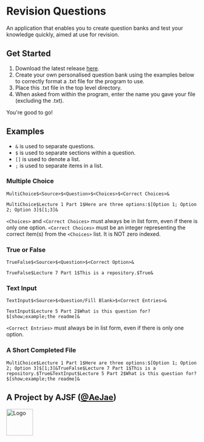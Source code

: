 # Revision Questions
An application that enables you to create question banks and test your knowledge quickly, aimed at use for revision.

## Get Started
1. Download the latest release [here](https://github.com/AeJae/Revision-Questions/releases).
2. Create your own personalised question bank using the examples below to correctly format a .txt file for the program to use.
3. Place this .txt file in the top level directory.
4. When asked from within the program, enter the name you gave your file (excluding the .txt).

You're good to go!

## Examples
- `&` is used to separate questions.
- `$` is used to separate sections within a question.
- `[]` is used to denote a list.
- `;` is used to separate items in a list.

### Multiple Choice
`MultiChoice$<Source>$<Question>$<Choices>$<Correct Choices>&`
```plaintext
MultiChoice$Lecture 1 Part 1$Here are three options:$[Option 1; Option 2; Option 3]$[1;3]&
```
`<Choices>` and `<Correct Choices>` must always be in list form, even if there is only one option. `<Correct Choices>` must be an integer representing the correct item(s) from the `<Choices>` list. It is NOT zero indexed.

### True or False
`TrueFalse$<Source>$<Question>$<Correct Option>&`
```plaintext
TrueFalse$Lecture 7 Part 1$This is a repository.$True&
```

### Text Input
`TextInput$<Source>$<Question/Fill Blank>$<Correct Entries>&`
```plaintext
TextInput$Lecture 5 Part 2$What is this question for?$[show;example;the readme]&
```
`<Correct Entries>` must always be in list form, even if there is only one option.

### A Short Completed File
```plaintext
MultiChoice$Lecture 1 Part 1$Here are three options:$[Option 1; Option 2; Option 3]$[1;3]&TrueFalse$Lecture 7 Part 1$This is a repository.$True&TextInput$Lecture 5 Part 2$What is this question for?$[show;example;the readme]&
```

## A Project by AJSF ([@AeJae](https://github.com/AeJae))
<a href="https://arun-fletcher.super.site/" target="_blank"><img src="https://super-static-assets.s3.amazonaws.com/46259e8a-18b0-450f-842a-c773f0c8f2ae/uploads/logo/aba94c59-2eb9-4c3e-bedd-857e4b7535b4.png" alt="Logo" width="70px"></a>

